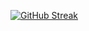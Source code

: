 [![GitHub Streak](https://streak-stats.demolab.com?user=deynesdev)](https://git.io/streak-stats)
<!-- [![Deynesdev's GitHub stats-Dark](https://github-readme-stats.vercel.app/api?username=deynesdev&show_icons=true&theme=dark#gh-dark-mode-only)](https://github.com/anuraghazra/github-readme-stats#gh-dark-mode-only)
[![Deynesdev's GitHub stats-Light](https://github-readme-stats.vercel.app/api?username=deynesdev&show_icons=true&theme=default#gh-light-mode-only)](https://github.com/anuraghazra/github-readme-stats#gh-light-mode-only)

<!--
**deynesdev/deynesdev** is a ✨ _special_ ✨ repository because its `README.md` (this file) appears on your GitHub profile.

Here are some ideas to get you started:

- 🔭 I’m currently working on ...
- 🌱 I’m currently learning ...
- 👯 I’m looking to collaborate on ...
- 🤔 I’m looking for help with ...
- 💬 Ask me about ...
- 📫 How to reach me: ...
- 😄 Pronouns: ...
- ⚡ Fun fact: ...
-->
